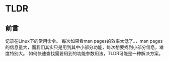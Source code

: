 # TLDR

## 前言
记录在Linux下的常用命令。
每次如果看man pages的效率太低了。，man pages的信息量大，而我们其实只是用到其中小部分功能，每次想要找到小部分信息，难度特别大。
如何快速查找需要用到的功能参数用法，TLDR可能是一种解决方案。
